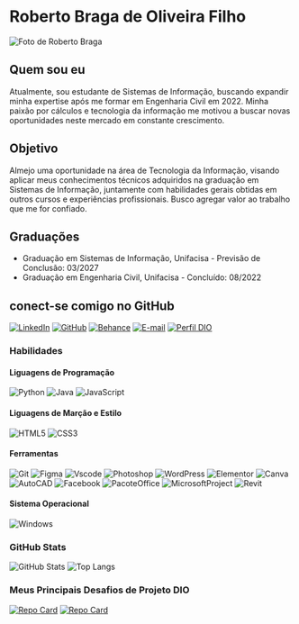 
# Roberto Braga de Oliveira Filho
![Foto de Roberto Braga]()

## Quem sou eu
Atualmente, sou estudante de Sistemas de Informação, buscando expandir minha expertise após me formar em Engenharia Civil em 2022. Minha paixão por cálculos e tecnologia da informação me motivou a buscar novas oportunidades neste mercado em constante crescimento.

## Objetivo 
Almejo uma oportunidade na área de Tecnologia da Informação, visando aplicar meus conhecimentos técnicos adquiridos na graduação em Sistemas de Informação, juntamente com habilidades gerais obtidas em outros cursos e experiências profissionais. Busco agregar valor ao trabalho que me for confiado.


## Graduações
- Graduação em Sistemas de Informação, Unifacisa - Previsão de Conclusão: 03/2027
- Graduação em Engenharia Civil, Unifacisa - Concluído: 08/2022


## conect-se comigo no GitHub
[![LinkedIn](https://img.shields.io/badge/-LinkedIn-000?style=for-the-badge&logo=linkedin&logoColor=30A3DC)](https://www.linkedin.com/in/roberto-braga-5b3228252/)
[![GitHub](https://img.shields.io/badge/GitHub-000?style=for-the-badge&logo=github&logoColor=30A3DC)](https://github.com/Robertobr122)
[![Behance](https://img.shields.io/badge/Behance-000?style=for-the-badge&logo=Behance&logoColor=30A3DC)](https://www.behance.net/robertobraga4)
[![E-mail](https://img.shields.io/badge/-Email-000?style=for-the-badge&logo=microsoft-outlook&logoColor=30A3DC)](mailto:robertobdoliveira98@gmail.com)
[![Perfil DIO](https://img.shields.io/badge/-Meu%20Perfil%20na%20DIO-000?style=for-the-badge)](https://web.dio.me/users/rbbragaengenharia?tab=achievements)


### Habilidades

#### Liguagens de Programação
![Python](https://img.shields.io/badge/python-000?style=for-the-badge&logo=python&logoColor=30A3DC)
![Java](https://img.shields.io/badge/java-000?style=for-the-badge&logo=openjdk&logoColor=30A3DC)
![JavaScript](https://img.shields.io/badge/JavaScript-000?style=for-the-badge&logo=javascript&logoColor=30A3DC)
#### Liguagens de Marção e Estilo
![HTML5](https://img.shields.io/badge/HTML-000?style=for-the-badge&logo=html5&logoColor=30A3DC)
![CSS3](https://img.shields.io/badge/CSS3-000?style=for-the-badge&logo=css3&logoColor=30A3DC)
#### Ferramentas
![Git](https://img.shields.io/badge/git-000?style=for-the-badge&logo=git&logoColor=30A3DC)
![Figma](https://img.shields.io/badge/Figma-000?style=for-the-badge&logo=figma&logoColor=30A3DC)
![Vscode](https://img.shields.io/badge/Vscode-000?style=for-the-badge&logo=visual-studio-code&logoColor=30A3DC)
![Photoshop](https://img.shields.io/badge/Photoshop-000?style=for-the-badge&logo=Adobe-Photoshop&logoColor=30A3DC)
![WordPress](https://img.shields.io/badge/WordPress-000?style=for-the-badge&logo=WordPress&logoColor=30A3DC)
![Elementor](https://img.shields.io/badge/Elementor-000?style=for-the-badge&logo=Elementor&logoColor=30A3DC)
![Canva](https://img.shields.io/badge/Canva-000?style=for-the-badge&logo=Canva&logoColor=30A3DC)
![AutoCAD](https://img.shields.io/badge/AutoCAD-000?style=for-the-badge&logo=AutoCAD&logoColor=30A3DC)
![Facebook](https://img.shields.io/badge/FacebookAds-000?style=for-the-badge&logo=Meta&logoColor=30A3DC)
![PacoteOffice](https://img.shields.io/badge/PacoteOffice-000?style=for-the-badge&logo=Pacote-Office&logoColor=30A3DC)
![MicrosoftProject](https://img.shields.io/badge/MSProject-000?style=for-the-badge&logo=Microsoft-Project&logoColor=30A3DC)
![Revit](https://img.shields.io/badge/Revit-000?style=for-the-badge&logo=Revit&logoColor=30A3DC)


#### Sistema Operacional
![Windows](https://img.shields.io/badge/Windows-000?style=for-the-badge&logo=windows&logoColor=30A3DC)

### GitHub Stats

![GitHub Stats](https://github-readme-stats.vercel.app/api?username=Robertobr122&theme=transparent&bg_color=000&border_color=30A3DC&show_icons=true&icon_color=30A3DC&title_color=E94D5F&text_color=FFF)
![Top Langs](https://github-readme-stats-git-masterrstaa-rickstaa.vercel.app/api/top-langs/?username=Robertobr122&bg_color=000&border_color=30A3DC&title_color=E94D5F&text_color=FFF)

### Meus Principais Desafios de Projeto DIO

[![Repo Card](https://github-readme-stats.vercel.app/api/pin/?username=Robertobr122&repo=Curso_HTML_CSS_DIO_Projeto_Academico&bg_color=000&border_color=30A3DC&show_icons=true&icon_color=30A3DC&title_color=E94D5F&text_color=FFF)](https://github.com/Robertobr122/Curso_HTML_CSS_DIO_Projeto_Academico)
[![Repo Card](https://github-readme-stats.vercel.app/api/pin/?username=Robertobr122&repo=Curso_HTML_CSS_DIO_Projeto_Academico&bg_color=000&border_color=30A3DC&show_icons=true&icon_color=30A3DC&title_color=E94D5F&text_color=FFF)](https://github.com/Robertobr122/Curso_HTML_CSS_DIO_Projeto_Academico)